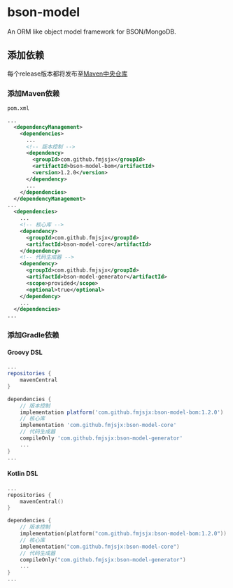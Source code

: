 # bson-model
An ORM like object model framework for BSON/MongoDB.

## 添加依赖
每个release版本都将发布至[Maven中央仓库](https://repo1.maven.org/maven2/)
### 添加Maven依赖
`pom.xml`
```xml
...
  <dependencyManagement>
    <dependencies>
      ...
      <!-- 版本控制 -->
      <dependency>
        <groupId>com.github.fmjsjx</groupId>
        <artifactId>bson-model-bom</artifactId>
        <version>1.2.0</version>
      </dependency>
      ...
    </dependencies>
  </dependencyManagement>
...
  <dependencies>
    ...
    <!-- 核心库 -->
    <dependency>
      <groupId>com.github.fmjsjx</groupId>
      <artifactId>bson-model-core</artifactId>
    </dependency>
    <!-- 代码生成器 -->
    <dependency>
      <groupId>com.github.fmjsjx</groupId>
      <artifactId>bson-model-generator</artifactId>
      <scope>provided</scope>
      <optional>true</optional>
    </dependency>
    ...
  </dependencies>
...
```

### 添加Gradle依赖

#### Groovy DSL
```groovy
...
repositories {
    mavenCentral
}

dependencies {
    // 版本控制
    implementation platform('com.github.fmjsjx:bson-model-bom:1.2.0')
    // 核心库
    implementation 'com.github.fmjsjx:bson-model-core'
    // 代码生成器
    compileOnly 'com.github.fmjsjx:bson-model-generator'
    ...
}
...
```
#### Kotlin DSL
```kotlin
...
repositories {
    mavenCentral()
}

dependencies {
    // 版本控制
    implementation(platform("com.github.fmjsjx:bson-model-bom:1.2.0"))
    // 核心库
    implementation("com.github.fmjsjx:bson-model-core")
    // 代码生成器
    compileOnly("com.github.fmjsjx:bson-model-generator")
    ...
}
...
```


